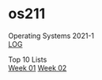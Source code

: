 # os211
Operating Systems 2021-1 <br>
[LOG](https://nadhirarafik.github.io/os211/TXT/mylog.txt)

Top 10 Lists <br>
[Week 01](https://nadhirarafik.github.io/os211/W01/)
[Week 02](https://nadhirarafik.github.io/os211/W02/)

